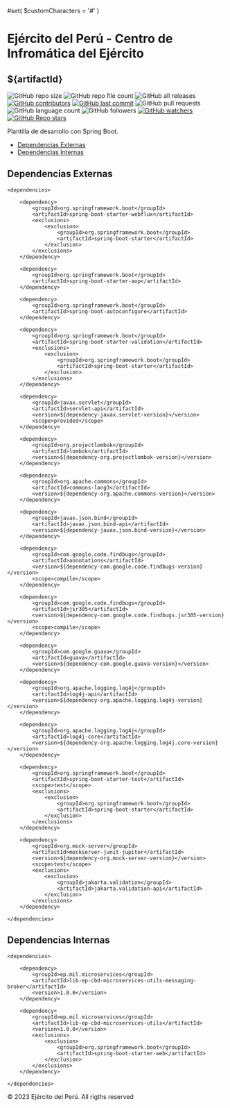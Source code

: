 #set( $customCharacters = '#' )
# Ejército del Perú - Centro de Infromática del Ejército
## ${artifactId}
![GitHub repo size](https://img.shields.io/github/repo-size/dbacilio88/${artifactId})
![GitHub repo file count](https://img.shields.io/github/directory-file-count/dbacilio88/${artifactId})
![GitHub all releases](https://img.shields.io/github/downloads/dbacilio88/${artifactId}/total)
[![GitHub contributors](https://img.shields.io/github/contributors/dbacilio88/${artifactId})](https://github.com/dbacilio88/${artifactId}/graphs/contributors)
[![GitHub last commit](https://img.shields.io/github/last-commit/dbacilio88/${artifactId}?logoColor=success)](https://github.com/dbacilio88/${artifactId}/graphs/commit-activity)
![GitHub pull requests](https://img.shields.io/github/issues-pr/dbacilio88/${artifactId}?color=red)
![GitHub language count](https://img.shields.io/github/languages/count/dbacilio88/${artifactId})
![GitHub followers](https://img.shields.io/github/followers/dbacilio88?style=social)
[![GitHub watchers](https://img.shields.io/github/watchers/dbacilio88/${artifactId}?style=social)](https://github.com/dbacilio88/${artifactId}/watchers)
[![**GitHub Repo stars**](https://img.shields.io/github/stars/dbacilio88/${artifactId}?style=social)](https://github.com/dbacilio88/${artifactId}/stargazers)



Plantilla de desarrollo con Spring Boot.

* [Dependencias Externas](#external-dependencies)
* [Dependencias Internas](#internal-dependencies)

## <a name="external-dependencies"></a>Dependencias Externas

    <dependencies>

        <dependency>
            <groupId>org.springframework.boot</groupId>
            <artifactId>spring-boot-starter-webflux</artifactId>
            <exclusions>
                <exclusion>
                    <groupId>org.springframework.boot</groupId>
                    <artifactId>spring-boot-starter</artifactId>
                </exclusion>
            </exclusions>
        </dependency>

        <dependency>
            <groupId>org.springframework.boot</groupId>
            <artifactId>spring-boot-starter-aop</artifactId>
        </dependency>

        <dependency>
            <groupId>org.springframework.boot</groupId>
            <artifactId>spring-boot-autoconfigure</artifactId>
        </dependency>

        <dependency>
            <groupId>org.springframework.boot</groupId>
            <artifactId>spring-boot-starter-validation</artifactId>
            <exclusions>
                <exclusion>
                    <groupId>org.springframework.boot</groupId>
                    <artifactId>spring-boot-starter</artifactId>
                </exclusion>
            </exclusions>
        </dependency>

        <dependency>
            <groupId>javax.servlet</groupId>
            <artifactId>servlet-api</artifactId>
            <version>${dependency-javax.servlet-version}</version>
            <scope>provided</scope>
        </dependency>

        <dependency>
            <groupId>org.projectlombok</groupId>
            <artifactId>lombok</artifactId>
            <version>${dependency-org.projectlombok-version}</version>
        </dependency>

        <dependency>
            <groupId>org.apache.commons</groupId>
            <artifactId>commons-lang3</artifactId>
            <version>${dependency-org.apache.commons-version}</version>
        </dependency>

        <dependency>
            <groupId>javax.json.bind</groupId>
            <artifactId>javax.json.bind-api</artifactId>
            <version>${dependency-javax.json.bind-version}</version>
        </dependency>

        <dependency>
            <groupId>com.google.code.findbugs</groupId>
            <artifactId>annotations</artifactId>
            <version>${dependency-com.google.code.findbugs-version}</version>
            <scope>compile</scope>
        </dependency>

        <dependency>
            <groupId>com.google.code.findbugs</groupId>
            <artifactId>jsr305</artifactId>
            <version>${dependency-com.google.code.findbugs.jsr305-version}</version>
            <scope>compile</scope>
        </dependency>

        <dependency>
            <groupId>com.google.guava</groupId>
            <artifactId>guava</artifactId>
            <version>${dependency-com.google.guava-version}</version>
        </dependency>

        <dependency>
            <groupId>org.apache.logging.log4j</groupId>
            <artifactId>log4j-api</artifactId>
            <version>${dependency-org.apache.logging.log4j-version}</version>
        </dependency>

        <dependency>
            <groupId>org.apache.logging.log4j</groupId>
            <artifactId>log4j-core</artifactId>
            <version>${dependency-org.apache.logging.log4j.core-version}</version>
        </dependency>

        <dependency>
            <groupId>org.springframework.boot</groupId>
            <artifactId>spring-boot-starter-test</artifactId>
            <scope>test</scope>
            <exclusions>
                <exclusion>
                    <groupId>org.springframework.boot</groupId>
                    <artifactId>spring-boot-starter</artifactId>
                </exclusion>
            </exclusions>
        </dependency>

        <dependency>
            <groupId>org.mock-server</groupId>
            <artifactId>mockserver-junit-jupiter</artifactId>
            <version>${dependency-org.mock-server-version}</version>
            <scope>test</scope>
            <exclusions>
                <exclusion>
                    <groupId>jakarta.validation</groupId>
                    <artifactId>jakarta.validation-api</artifactId>
                </exclusion>
            </exclusions>
        </dependency>

    </dependencies>

## <a name="internal-dependencies"></a>Dependencias Internas

    <dependencies>

        <dependency>
            <groupId>ep.mil.microservices</groupId>
            <artifactId>lib-ep-cbd-microservices-utils-messaging-broker</artifactId>
            <version>1.0.0</version>
        </dependency>

        <dependency>
            <groupId>ep.mil.microservices</groupId>
            <artifactId>lib-ep-cbd-microservices-utils</artifactId>
            <version>1.0.0</version>
            <exclusions>
                <exclusion>
                    <groupId>org.springframework.boot</groupId>
                    <artifactId>spring-boot-starter-web</artifactId>
                </exclusion>
            </exclusions>
        </dependency>

    </dependencies>

© 2023 Ejército del Perú. All rigths reserved